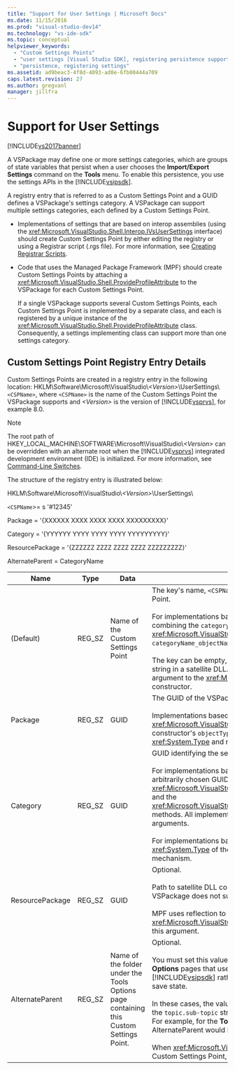 ```yaml
---
title: "Support for User Settings | Microsoft Docs"
ms.date: 11/15/2016
ms.prod: "visual-studio-dev14"
ms.technology: "vs-ide-sdk"
ms.topic: conceptual
helpviewer_keywords: 
  - "Custom Settings Points"
  - "user settings [Visual Studio SDK], registering persistence support"
  - "persistence, registering settings"
ms.assetid: ad9beac3-4f8d-4093-ad0e-6fb00444a709
caps.latest.revision: 27
ms.author: gregvanl
manager: jillfra
---
```

# Support for User Settings
[!INCLUDE[vs2017banner](../../includes/vs2017banner.md)]

A VSPackage may define one or more settings categories, which are groups of state variables that persist when a user chooses the **Import/Export Settings** command on the **Tools** menu. To enable this persistence, you use the settings APIs in the [!INCLUDE[vsipsdk](../../includes/vsipsdk-md.md)].  
  
 A registry entry that is referred to as a Custom Settings Point and a GUID defines a VSPackage's settings category. A VSPackage can support multiple settings categories, each defined by a Custom Settings Point.  
  
- Implementations of settings that are based on interop assemblies (using the <xref:Microsoft.VisualStudio.Shell.Interop.IVsUserSettings> interface) should create Custom Settings Point by either editing the registry or using a Registrar script (.rgs file). For more information, see [Creating Registrar Scripts](http://msdn.microsoft.com/library/cbd5024b-8061-4a71-be65-7fee90374a35).  
  
- Code that uses the Managed Package Framework (MPF) should create Custom Settings Points by attaching a <xref:Microsoft.VisualStudio.Shell.ProvideProfileAttribute> to the VSPackage for each Custom Settings Point.  
  
     If a single VSPackage supports several Custom Settings Points, each Custom Settings Point is implemented by a separate class, and each is registered by a unique instance of the <xref:Microsoft.VisualStudio.Shell.ProvideProfileAttribute> class. Consequently, a settings implementing class can support more than one settings category.  
  
## Custom Settings Point Registry Entry Details  
 Custom Settings Points are created in a registry entry in the following location: HKLM\Software\Microsoft\VisualStudio\\*\<Version>*\UserSettings\\`<CSPName>`, where `<CSPName>` is the name of the Custom Settings Point the VSPackage supports and *\<Version>* is the version of [!INCLUDE[vsprvs](../../includes/vsprvs-md.md)], for example 8.0.  
  
> [!NOTE]
> The root path of HKEY_LOCAL_MACHINE\SOFTWARE\Microsoft\VisualStudio\\*\<Version>* can be overridden with an alternate root when the [!INCLUDE[vsprvs](../../includes/vsprvs-md.md)] integrated development environment (IDE) is initialized. For more information, see [Command-Line Switches](../../extensibility/command-line-switches-visual-studio-sdk.md).  
  
 The structure of the registry entry is illustrated below:  
  
 HKLM\Software\Microsoft\VisualStudio\\*\<Version>*\UserSettings\  
  
 `<CSPName`>= s '#12345'  
  
 Package = '{XXXXXX XXXX XXXX XXXX XXXXXXXXX}'  
  
 Category = '{YYYYYY YYYY YYYY YYYY YYYYYYYYY}'  
  
 ResourcePackage = '{ZZZZZZ ZZZZ ZZZZ ZZZZ ZZZZZZZZZ}'  
  
 AlternateParent = CategoryName  
  
|Name|Type|Data|Description|  
|----------|----------|----------|-----------------|  
|(Default)|REG_SZ|Name of the Custom Settings Point|The key's name, `<CSPName`>, is the unlocalized name of the Custom Settings Point.<br /><br /> For implementations based on MPF, the key's name is obtained by combining the `categoryName` and `objectName` arguments of the <xref:Microsoft.VisualStudio.Shell.ProvideProfileAttribute> constructor into `categoryName_objectName`.<br /><br /> The key can be empty, or it can contain the reference ID to the localized string in a satellite DLL. This value is obtained from the `objectNameResourceID` argument to the <xref:Microsoft.VisualStudio.Shell.ProvideProfileAttribute> constructor.|  
|Package|REG_SZ|GUID|The GUID of the VSPackage that implements the Custom Settings Point.<br /><br /> Implementations based on MPF using the <xref:Microsoft.VisualStudio.Shell.ProvideProfileAttribute> class, use the constructor's `objectType` argument containing the VSPackage's <xref:System.Type> and reflection to obtain this value.|  
|Category|REG_SZ|GUID|GUID identifying the settings category.<br /><br /> For implementations based on interop assemblies, this value can be an arbitrarily chosen GUID, which the [!INCLUDE[vsprvs](../../includes/vsprvs-md.md)] IDE passes to the <xref:Microsoft.VisualStudio.Shell.Interop.IVsUserSettings.ExportSettings%2A> and the <xref:Microsoft.VisualStudio.Shell.Interop.IVsUserSettings.ImportSettings%2A> methods. All implementations of these two methods should verify their GUID arguments.<br /><br /> For implementations based on MPF, this GUID is obtained by the <xref:System.Type> of the class implementing the [!INCLUDE[vsprvs](../../includes/vsprvs-md.md)] settings mechanism.|  
|ResourcePackage|REG_SZ|GUID|Optional.<br /><br /> Path to satellite DLL containing localized strings if the implementing VSPackage does not supply them.<br /><br /> MPF uses reflection to obtain the correct resource VSPackage, so the <xref:Microsoft.VisualStudio.Shell.ProvideProfileAttribute> class does not set this argument.|  
|AlternateParent|REG_SZ|Name of the folder under the Tools Options page containing this Custom Settings Point.|Optional.<br /><br /> You must set this value only if a settings implementation supports **Tools Options** pages that use the persistence mechanism in the [!INCLUDE[vsipsdk](../../includes/vsipsdk-md.md)] rather than the mechanism in the automation model to save state.<br /><br /> In these cases, the value in the AlternateParent key is the `topic` section of the `topic.sub-topic` string used to identify the particular **ToolsOptions** page. For example, for the **ToolsOptions** page `"TextEditor.Basic"` the value of AlternateParent would be `"TextEditor"`.<br /><br /> When <xref:Microsoft.VisualStudio.Shell.ProvideProfileAttribute> generates the Custom Settings Point, it is the same as the category name.|

